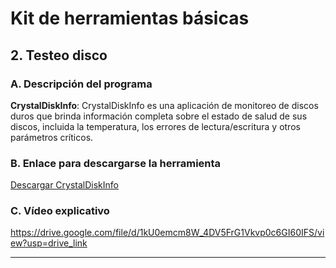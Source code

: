 # Kit de herramientas básicas

## 2. Testeo disco

### A. Descripción del programa
**CrystalDiskInfo**: CrystalDiskInfo es una aplicación de monitoreo de discos duros que brinda información completa sobre el estado de salud de sus discos, incluida la temperatura, los errores de lectura/escritura y otros parámetros críticos.

### B. Enlace para descargarse la herramienta
[Descargar CrystalDiskInfo](https://crystalmark.info/en/software/crystaldiskinfo/)

### C. Vídeo explicativo
https://drive.google.com/file/d/1kU0emcm8W_4DV5FrG1Vkvp0c6GI60IFS/view?usp=drive_link

---
